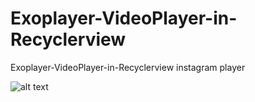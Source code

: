 # Exoplayer-VideoPlayer-in-Recyclerview
Exoplayer-VideoPlayer-in-Recyclerview instagram player

![alt text](https://github.com/quicklearner4991/Exoplayer-VideoPlayer-in-Recyclerview/blob/master/20200607_191355.gif)

